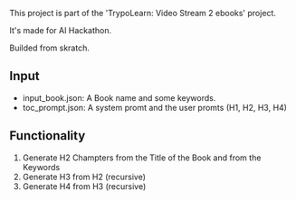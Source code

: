 This project is part of the 'TrypoLearn: Video Stream 2 ebooks' project.

It's made for AI Hackathon.

Builded from skratch.


## Input

- input_book.json: A Book name and some keywords.
- toc_prompt.json: A system promt and the user promts (H1, H2, H3, H4)

## Functionality

1. Generate H2 Champters from the Title of the Book and from the Keywords
2. Generate H3 from H2 (recursive)
3. Generate H4 from H3 (recursive)






